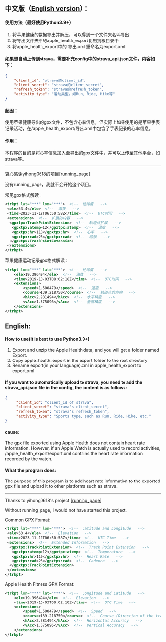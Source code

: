 ## 中文版（[English version](#English)）：
#### 使用方法（最好使用Python3.9+）
1. 将苹果健康的数据导出并解压，可以得到一个文件夹名叫导出
2. 将导出文件夹中的apple_health_export复制到根目录中
3. 将apple_health_export中的 导出.xml 重命名为export.xml

#### 如果想自动上传到strava，需要补充config中的strava_api.json文件，内容如下：
```json
{
    "client_id": "strava的client_id",
    "client_secret": "strava的client_secret",
    "refresh_token": "strava的refresh_token",
    "activity_type": "运动类型，如Run, Ride, Hike等"
}
```

#### 起因：

使用苹果健康导出的gpx文件，不包含心率信息，但实际上如果使用的是苹果手表记录活动，在/apple_health_export/导出.xml中包含了手表记录的心率信息。

#### 作用：

本程序的目的是将心率信息加入至导出的gpx文件中，并可以上传至其他平台，如strava等。

------

衷心感谢yihong0618的项目[[running_page](https://github.com/yihong0618/running_page)]

没有running_page，我就不会开始这个项目。

常见gpx格式解读：
```xml
<trkpt lat="***" lon="***">  <!--  经纬度   -->
 <ele>53.4</ele>  <!--  海拔   -->
 <time>2023-11-12T06:50:58Z</time>  <!--  UTC时间   -->
 <extensions>  <!--  扩展的内容   -->
  <gpxtpx:TrackPointExtension>  <!--  轨迹点扩展   -->
   <gpxtpx:atemp>12</gpxtpx:atemp>  <!--  温度   -->
   <gpxtpx:hr>110</gpxtpx:hr>  <!--  心率   -->
   <gpxtpx:cad>26</gpxtpx:cad>  <!--  踏频   -->
  </gpxtpx:TrackPointExtension>
 </extensions>
</trkpt>
```
苹果健康运动记录gpx格式解读：
```xml
<trkpt lon="***" lat="***">  <!--  经纬度   -->
    <ele>19.396494</ele>  <!--  海拔   -->
    <time>2019-10-03T08:02:18Z</time>  <!--  UTC时间   -->
    <extensions>
        <speed>1.500479</speed>  <!--  速度   -->
        <course>139.218750</course>  <!--  轨迹点的方向   -->
        <hAcc>2.281494</hAcc>  <!--  水平精度   -->
        <vAcc>1.575096</vAcc>  <!--  垂直精度   -->
    </extensions>
</trkpt>
```


## English:
#### How to use(It is best to use Python3.9+)
1. Export and unzip the Apple Health data, and you will get a folder named Export.
2. Copy apple_health_export in the export folder to the root directory
3. Rename export(in your language).xml in apple_health_export to export.xml

#### If you want to automatically upload to strava, you need to add the strava_api.json file in the config, the content is as follows:
```json
{
     "client_id": "client_id of strava",
     "client_secret": "strava's client_secret",
     "refresh_token": "strava's refresh_token",
     "activity_type": "Sports type, such as Run, Ride, Hike, etc."
}
```

#### cause:

The gpx file exported using Apple Health does not contain heart rate information. However, if an Apple Watch is actually used to record activities, /apple_health_export/export.xml contains the heart rate information recorded by the watch.

#### What the program does:

The purpose of this program is to add heart rate information to the exported gpx file and upload it to other platforms such as strava.

------

Thanks to yihong0618's project [[running_page](https://github.com/yihong0618/running_page)]

Without running_page, I would not have started this project.

Common GPX Format:
```xml
<trkpt lat="***" lon="***">  <!--  Latitude and Longitude   -->
 <ele>53.4</ele>  <!--  Elevation   -->
 <time>2023-11-12T06:50:58Z</time>  <!--  UTC Time   -->
 <extensions>  <!--  Extended Information   -->
  <gpxtpx:TrackPointExtension>  <!--  Track Point Extension   -->
   <gpxtpx:atemp>12</gpxtpx:atemp>  <!--  Temperature   -->
   <gpxtpx:hr>110</gpxtpx:hr>  <!--  Heart Rate   -->
   <gpxtpx:cad>26</gpxtpx:cad>  <!--  Cadence   -->
  </gpxtpx:TrackPointExtension>
 </extensions>
</trkpt>
```

Apple Health Fitness GPX Format:
```xml
<trkpt lon="***" lat="***">  <!--  Longitude and Latitude   -->
    <ele>19.396494</ele>  <!--  Elevation   -->
    <time>2019-10-03T08:02:18Z</time>  <!--  UTC Time   -->
    <extensions>
        <speed>1.500479</speed>  <!--  Speed   -->
        <course>139.218750</course>  <!--  Course (Direction of the track point)   -->
        <hAcc>2.281494</hAcc>  <!--  Horizontal Accuracy   -->
        <vAcc>1.575096</vAcc>  <!--  Vertical Accuracy   -->
    </extensions>
</trkpt>
```